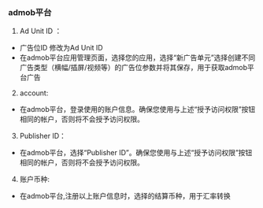 ### admob平台
1. Ad Unit ID ：
- 广告位ID 修改为Ad Unit ID 
- 在admob平台应用管理页面，选择您的应用，选择“新广告单元”选择创建不同广告类型（横幅/插屏/视频等）的广告位参数并将其保存，用于获取admob平台广告

 2. account:
   - 在admob平台，登录使用的账户信息。确保您使用与上述“授予访问权限”按钮相同的帐户，否则将不会授予访问权限。
   
 3. Publisher ID：
 - 在admob平台，选择“Publisher ID”。确保您使用与上述“授予访问权限”按钮相同的帐户，否则将不会授予访问权限。 
 
4. 账户币种:
- 在admob平台,注册以上账户信息时，选择的结算币种，用于汇率转换


